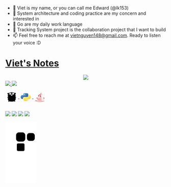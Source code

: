 - 👋 Viet is my name, or you can call me Edward (@lk153)
- 👀 System architecture and coding practice are my concern and interested in
- 🌱 Go are my daily work language
- 💞️ Tracking System project is the collaboration project that I want to build
- 📫 Feel free to reach me at vietnguyen148@gmail.com. Ready to listen your voice :D

# [Viet's Notes](https://www.vietnguyen298.dev)

<center>
  <a href="https://stackoverflow.com/users/4751291/vi%E1%BB%87t-nguy%E1%BB%85n" title="stackoverflow" target="_blank">
  <img height="300px"
    src="https://stackoverflow-card.vercel.app/?userID=4751291&theme=dracula"
  />
  </a>
</center>

 <div>
  <a href="https://github.com/lk153">
  <img height="180em" src="https://github-readme-stats.vercel.app/api?username=lk153&show_icons=true&theme=dracula&include_all_commits=true&count_private=true&cache_seconds=86400"/>
  <img height="180em" src="https://github-readme-stats.vercel.app/api/top-langs/?username=lk153&layout=compact&langs_count=14&theme=dracula&cache_seconds=86400"/>
</div>
<div style="display: inline_block"><br>
  <img align="center" alt="vietnguyen298-go" height="30" width="40" src="https://raw.githubusercontent.com/devicons/devicon/master/icons/go/go-plain.svg">
  <img align="center" alt="vietnguyen298-Python" height="30" width="40" src="https://raw.githubusercontent.com/devicons/devicon/master/icons/python/python-original.svg">
  <img align="center" alt="vietnguyen298-java" height="30" width="40" src="https://raw.githubusercontent.com/devicons/devicon/master/icons/java/java-plain.svg">
</div>

  ##

<div>
  <a href="https://www.vietnguyen298.dev" target="_blank"><img src="https://img.shields.io/badge/-Blogs-%237719AA?style=for-the-badge&logo=microsoftonenote&logoColor=white" target="_blank"></a>
  <a href="https://twitter.com/vietnguyen148" target="_blank"><img src="https://img.shields.io/badge/-Twitter-%23E4405F?style=for-the-badge&logo=twitter&logoColor=white" target="_blank"></a>
  <a href = "mailto:vietnguyen148@gmail.com"><img src="https://img.shields.io/badge/-Gmail-%23333?style=for-the-badge&logo=gmail&logoColor=white" target="_blank"></a>
  <a href="https://www.linkedin.com/in/vietnguyen148" target="_blank"><img src="https://img.shields.io/badge/-LinkedIn-%230077B5?style=for-the-badge&logo=linkedin&logoColor=white" target="_blank"></a>

  ![Snake animation](https://github.com/lk153/lk153/blob/output/github-snake-dark.svg)

</div>

<!---
lk153/lk153 is a ✨ special ✨ repository because its `README.md` (this file) appears on your GitHub profile.
You can click the Preview link to take a look at your changes.
--->
